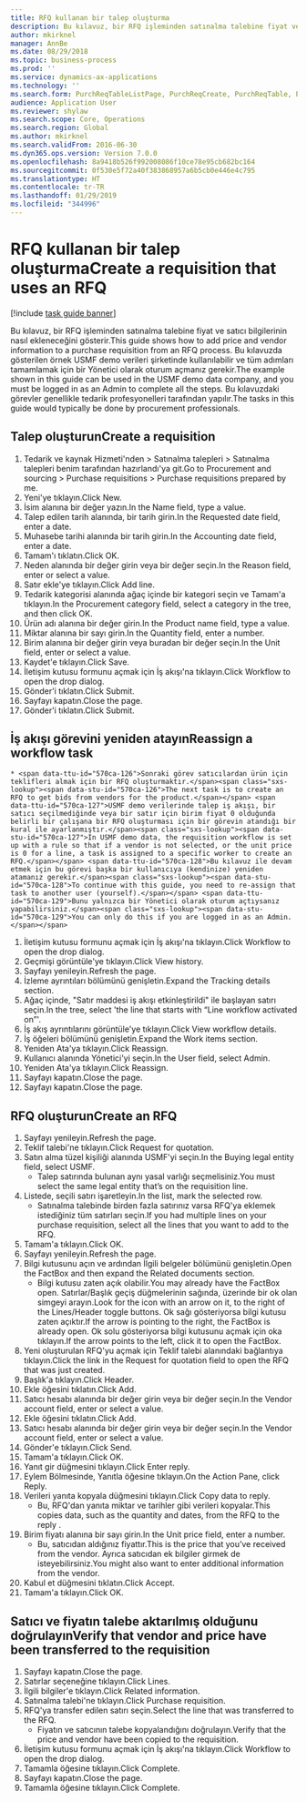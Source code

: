 ```yaml
---
title: RFQ kullanan bir talep oluşturma
description: Bu kılavuz, bir RFQ işleminden satınalma talebine fiyat ve satıcı bilgilerinin nasıl ekleneceğini gösterir.
author: mkirknel
manager: AnnBe
ms.date: 08/29/2018
ms.topic: business-process
ms.prod: ''
ms.service: dynamics-ax-applications
ms.technology: ''
ms.search.form: PurchReqTableListPage, PurchReqCreate, PurchReqTable, PurchReqLineRelatedDocuments, EcoResCategorySingleLookup, PurchReqWorkflowDropDialog, WorkflowSubmitDialog, WorkflowStatus, WorkflowWorkItemActionDialog, WorkflowUserListLookup, PurchReqCopyRFQ, SysDataAreaSelectLookup, PurchRFQCaseTable, PurchRFQEditLines, PurchRFQReplyTable, UnitOfMeasureLookup
audience: Application User
ms.reviewer: shylaw
ms.search.scope: Core, Operations
ms.search.region: Global
ms.author: mkirknel
ms.search.validFrom: 2016-06-30
ms.dyn365.ops.version: Version 7.0.0
ms.openlocfilehash: 8a9418b526f992008086f10ce78e95cb682bc164
ms.sourcegitcommit: 0f530e5f72a40f383868957a6b5cb0e446e4c795
ms.translationtype: HT
ms.contentlocale: tr-TR
ms.lasthandoff: 01/29/2019
ms.locfileid: "344996"
---
```

# <a name="create-a-requisition-that-uses-an-rfq"></a><span data-ttu-id="570ca-103">RFQ kullanan bir talep oluşturma</span><span class="sxs-lookup"><span data-stu-id="570ca-103">Create a requisition that uses an RFQ</span></span>

[!include [task guide banner](../../includes/task-guide-banner.md)]

<span data-ttu-id="570ca-104">Bu kılavuz, bir RFQ işleminden satınalma talebine fiyat ve satıcı bilgilerinin nasıl ekleneceğini gösterir.</span><span class="sxs-lookup"><span data-stu-id="570ca-104">This guide shows how to add price and vendor information to a purchase requisition from an RFQ process.</span></span> <span data-ttu-id="570ca-105">Bu kılavuzda gösterilen örnek USMF demo verileri şirketinde kullanılabilir ve tüm adımları tamamlamak için bir Yönetici olarak oturum açmanız gerekir.</span><span class="sxs-lookup"><span data-stu-id="570ca-105">The example shown in this guide can be used in the USMF demo data company, and you must be logged in as an Admin to complete all the steps.</span></span> <span data-ttu-id="570ca-106">Bu kılavuzdaki görevler genellikle tedarik profesyonelleri tarafından yapılır.</span><span class="sxs-lookup"><span data-stu-id="570ca-106">The tasks in this guide would typically be done by procurement professionals.</span></span>


## <a name="create-a-requisition"></a><span data-ttu-id="570ca-107">Talep oluşturun</span><span class="sxs-lookup"><span data-stu-id="570ca-107">Create a requisition</span></span>
1. <span data-ttu-id="570ca-108">Tedarik ve kaynak Hizmeti'nden > Satınalma talepleri > Satınalma talepleri benim tarafından hazırlandı'ya git.</span><span class="sxs-lookup"><span data-stu-id="570ca-108">Go to Procurement and sourcing > Purchase requisitions > Purchase requisitions prepared by me.</span></span>
2. <span data-ttu-id="570ca-109">Yeni'ye tıklayın.</span><span class="sxs-lookup"><span data-stu-id="570ca-109">Click New.</span></span>
3. <span data-ttu-id="570ca-110">İsim alanına bir değer yazın.</span><span class="sxs-lookup"><span data-stu-id="570ca-110">In the Name field, type a value.</span></span>
4. <span data-ttu-id="570ca-111">Talep edilen tarih alanında, bir tarih girin.</span><span class="sxs-lookup"><span data-stu-id="570ca-111">In the Requested date field, enter a date.</span></span>
5. <span data-ttu-id="570ca-112">Muhasebe tarihi alanında bir tarih girin.</span><span class="sxs-lookup"><span data-stu-id="570ca-112">In the Accounting date field, enter a date.</span></span>
6. <span data-ttu-id="570ca-113">Tamam'ı tıklatın.</span><span class="sxs-lookup"><span data-stu-id="570ca-113">Click OK.</span></span>
7. <span data-ttu-id="570ca-114">Neden alanında bir değer girin veya bir değer seçin.</span><span class="sxs-lookup"><span data-stu-id="570ca-114">In the Reason field, enter or select a value.</span></span>
8. <span data-ttu-id="570ca-115">Satır ekle'ye tıklayın.</span><span class="sxs-lookup"><span data-stu-id="570ca-115">Click Add line.</span></span>
9. <span data-ttu-id="570ca-116">Tedarik kategorisi alanında ağaç içinde bir kategori seçin ve Tamam'a tıklayın.</span><span class="sxs-lookup"><span data-stu-id="570ca-116">In the Procurement category field, select a category in the tree, and then click OK.</span></span>
10. <span data-ttu-id="570ca-117">Ürün adı alanına bir değer girin.</span><span class="sxs-lookup"><span data-stu-id="570ca-117">In the Product name field, type a value.</span></span>
11. <span data-ttu-id="570ca-118">Miktar alanına bir sayı girin.</span><span class="sxs-lookup"><span data-stu-id="570ca-118">In the Quantity field, enter a number.</span></span>
12. <span data-ttu-id="570ca-119">Birim alanına bir değer girin veya buradan bir değer seçin.</span><span class="sxs-lookup"><span data-stu-id="570ca-119">In the Unit field, enter or select a value.</span></span>
13. <span data-ttu-id="570ca-120">Kaydet'e tıklayın.</span><span class="sxs-lookup"><span data-stu-id="570ca-120">Click Save.</span></span>
14. <span data-ttu-id="570ca-121">İletişim kutusu formunu açmak için İş akışı'na tıklayın.</span><span class="sxs-lookup"><span data-stu-id="570ca-121">Click Workflow to open the drop dialog.</span></span>
15. <span data-ttu-id="570ca-122">Gönder'i tıklatın.</span><span class="sxs-lookup"><span data-stu-id="570ca-122">Click Submit.</span></span>
16. <span data-ttu-id="570ca-123">Sayfayı kapatın.</span><span class="sxs-lookup"><span data-stu-id="570ca-123">Close the page.</span></span>
17. <span data-ttu-id="570ca-124">Gönder'i tıklatın.</span><span class="sxs-lookup"><span data-stu-id="570ca-124">Click Submit.</span></span>

## <a name="reassign-a-workflow-task"></a><span data-ttu-id="570ca-125">İş akışı görevini yeniden atayın</span><span class="sxs-lookup"><span data-stu-id="570ca-125">Reassign a workflow task</span></span>
    * <span data-ttu-id="570ca-126">Sonraki görev satıcılardan ürün için teklifleri almak için bir RFQ oluşturmaktır.</span><span class="sxs-lookup"><span data-stu-id="570ca-126">The next task is to create an RFQ to get bids from vendors for the product.</span></span> <span data-ttu-id="570ca-127">USMF demo verilerinde talep iş akışı, bir satıcı seçilmediğinde veya bir satır için birim fiyat 0 olduğunda belirli bir çalışana bir RFQ oluşturması için bir görevin atandığı bir kural ile ayarlanmıştır.</span><span class="sxs-lookup"><span data-stu-id="570ca-127">In USMF demo data, the requisition workflow is set up with a rule so that if a vendor is not selected, or the unit price is 0 for a line, a task is assigned to a specific worker to create an RFQ.</span></span> <span data-ttu-id="570ca-128">Bu kılavuz ile devam etmek için bu görevi başka bir kullanıcıya (kendinize) yeniden atamanız gerekir.</span><span class="sxs-lookup"><span data-stu-id="570ca-128">To continue with this guide, you need to re-assign that task to another user (yourself).</span></span> <span data-ttu-id="570ca-129">Bunu yalnızca bir Yönetici olarak oturum açtıysanız yapabilirsiniz.</span><span class="sxs-lookup"><span data-stu-id="570ca-129">You can only do this if you are logged in as an Admin.</span></span>  
1. <span data-ttu-id="570ca-130">İletişim kutusu formunu açmak için İş akışı'na tıklayın.</span><span class="sxs-lookup"><span data-stu-id="570ca-130">Click Workflow to open the drop dialog.</span></span>
2. <span data-ttu-id="570ca-131">Geçmişi görüntüle'ye tıklayın.</span><span class="sxs-lookup"><span data-stu-id="570ca-131">Click View history.</span></span>
3. <span data-ttu-id="570ca-132">Sayfayı yenileyin.</span><span class="sxs-lookup"><span data-stu-id="570ca-132">Refresh the page.</span></span>
4. <span data-ttu-id="570ca-133">İzleme ayrıntıları bölümünü genişletin.</span><span class="sxs-lookup"><span data-stu-id="570ca-133">Expand the Tracking details section.</span></span>
5. <span data-ttu-id="570ca-134">Ağaç içinde, "Satır maddesi iş akışı etkinleştirildi" ile başlayan satırı seçin.</span><span class="sxs-lookup"><span data-stu-id="570ca-134">In the tree, select 'the line that starts with “Line workflow activated on”'.</span></span>
6. <span data-ttu-id="570ca-135">İş akış ayrıntılarını görüntüle'ye tıklayın.</span><span class="sxs-lookup"><span data-stu-id="570ca-135">Click View workflow details.</span></span>
7. <span data-ttu-id="570ca-136">İş öğeleri bölümünü genişletin.</span><span class="sxs-lookup"><span data-stu-id="570ca-136">Expand the Work items section.</span></span>
8. <span data-ttu-id="570ca-137">Yeniden Ata'ya tıklayın.</span><span class="sxs-lookup"><span data-stu-id="570ca-137">Click Reassign.</span></span>
9. <span data-ttu-id="570ca-138">Kullanıcı alanında Yönetici'yi seçin.</span><span class="sxs-lookup"><span data-stu-id="570ca-138">In the User field, select Admin.</span></span>
10. <span data-ttu-id="570ca-139">Yeniden Ata'ya tıklayın.</span><span class="sxs-lookup"><span data-stu-id="570ca-139">Click Reassign.</span></span>
11. <span data-ttu-id="570ca-140">Sayfayı kapatın.</span><span class="sxs-lookup"><span data-stu-id="570ca-140">Close the page.</span></span>
12. <span data-ttu-id="570ca-141">Sayfayı kapatın.</span><span class="sxs-lookup"><span data-stu-id="570ca-141">Close the page.</span></span>

## <a name="create-an-rfq"></a><span data-ttu-id="570ca-142">RFQ oluşturun</span><span class="sxs-lookup"><span data-stu-id="570ca-142">Create an RFQ</span></span>
1. <span data-ttu-id="570ca-143">Sayfayı yenileyin.</span><span class="sxs-lookup"><span data-stu-id="570ca-143">Refresh the page.</span></span>
2. <span data-ttu-id="570ca-144">Teklif talebi'ne tıklayın.</span><span class="sxs-lookup"><span data-stu-id="570ca-144">Click Request for quotation.</span></span>
3. <span data-ttu-id="570ca-145">Satın alma tüzel kişiliği alanında USMF'yi seçin.</span><span class="sxs-lookup"><span data-stu-id="570ca-145">In the Buying legal entity field, select USMF.</span></span>
    * <span data-ttu-id="570ca-146">Talep satırında bulunan aynı yasal varlığı seçmelisiniz.</span><span class="sxs-lookup"><span data-stu-id="570ca-146">You must select the same legal entity that’s on the requisition line.</span></span>  
4. <span data-ttu-id="570ca-147">Listede, seçili satırı işaretleyin.</span><span class="sxs-lookup"><span data-stu-id="570ca-147">In the list, mark the selected row.</span></span>
    * <span data-ttu-id="570ca-148">Satınalma talebinde birden fazla satırınız varsa RFQ'ya eklemek istediğiniz tüm satırları seçin.</span><span class="sxs-lookup"><span data-stu-id="570ca-148">If you had multiple lines on your purchase requisition, select all the lines that you want to add to the RFQ.</span></span>  
5. <span data-ttu-id="570ca-149">Tamam'a tıklayın.</span><span class="sxs-lookup"><span data-stu-id="570ca-149">Click OK.</span></span>
6. <span data-ttu-id="570ca-150">Sayfayı yenileyin.</span><span class="sxs-lookup"><span data-stu-id="570ca-150">Refresh the page.</span></span>
7. <span data-ttu-id="570ca-151">Bilgi kutusunu açın ve ardından İlgili belgeler bölümünü genişletin.</span><span class="sxs-lookup"><span data-stu-id="570ca-151">Open the FactBox and then expand the Related documents section.</span></span>
    * <span data-ttu-id="570ca-152">Bilgi kutusu zaten açık olabilir.</span><span class="sxs-lookup"><span data-stu-id="570ca-152">You may already have the FactBox open.</span></span> <span data-ttu-id="570ca-153">Satırlar/Başlık geçiş düğmelerinin sağında, üzerinde bir ok olan simgeyi arayın.</span><span class="sxs-lookup"><span data-stu-id="570ca-153">Look for the icon with an arrow on it, to the right of the Lines/Header toggle buttons.</span></span> <span data-ttu-id="570ca-154">Ok sağı gösteriyorsa bilgi kutusu zaten açıktır.</span><span class="sxs-lookup"><span data-stu-id="570ca-154">If the arrow is pointing to the right, the FactBox is already open.</span></span> <span data-ttu-id="570ca-155">Ok solu gösteriyorsa bilgi kutusunu açmak için oka tıklayın.</span><span class="sxs-lookup"><span data-stu-id="570ca-155">If the arrow points to the left, click it to open the FactBox.</span></span>  
8. <span data-ttu-id="570ca-156">Yeni oluşturulan RFQ'yu açmak için Teklif talebi alanındaki bağlantıya tıklayın.</span><span class="sxs-lookup"><span data-stu-id="570ca-156">Click the link in the Request for quotation field to open the RFQ that was just created.</span></span>
9. <span data-ttu-id="570ca-157">Başlık'a tıklayın.</span><span class="sxs-lookup"><span data-stu-id="570ca-157">Click Header.</span></span>
10. <span data-ttu-id="570ca-158">Ekle öğesini tıklatın.</span><span class="sxs-lookup"><span data-stu-id="570ca-158">Click Add.</span></span>
11. <span data-ttu-id="570ca-159">Satıcı hesabı alanında bir değer girin veya bir değer seçin.</span><span class="sxs-lookup"><span data-stu-id="570ca-159">In the Vendor account field, enter or select a value.</span></span>
12. <span data-ttu-id="570ca-160">Ekle öğesini tıklatın.</span><span class="sxs-lookup"><span data-stu-id="570ca-160">Click Add.</span></span>
13. <span data-ttu-id="570ca-161">Satıcı hesabı alanında bir değer girin veya bir değer seçin.</span><span class="sxs-lookup"><span data-stu-id="570ca-161">In the Vendor account field, enter or select a value.</span></span>
14. <span data-ttu-id="570ca-162">Gönder'e tıklayın.</span><span class="sxs-lookup"><span data-stu-id="570ca-162">Click Send.</span></span>
15. <span data-ttu-id="570ca-163">Tamam'a tıklayın.</span><span class="sxs-lookup"><span data-stu-id="570ca-163">Click OK.</span></span>
16. <span data-ttu-id="570ca-164">Yanıt gir düğmesini tıklayın.</span><span class="sxs-lookup"><span data-stu-id="570ca-164">Click Enter reply.</span></span>
17. <span data-ttu-id="570ca-165">Eylem Bölmesinde, Yanıtla öğesine tıklayın.</span><span class="sxs-lookup"><span data-stu-id="570ca-165">On the Action Pane, click Reply.</span></span>
18. <span data-ttu-id="570ca-166">Verileri yanıta kopyala düğmesini tıklayın.</span><span class="sxs-lookup"><span data-stu-id="570ca-166">Click Copy data to reply.</span></span>
    * <span data-ttu-id="570ca-167">Bu, RFQ'dan yanıta miktar ve tarihler gibi verileri kopyalar.</span><span class="sxs-lookup"><span data-stu-id="570ca-167">This copies data, such as the quantity and dates, from the RFQ to the reply .</span></span>  
19. <span data-ttu-id="570ca-168">Birim fiyatı alanına bir sayı girin.</span><span class="sxs-lookup"><span data-stu-id="570ca-168">In the Unit price field, enter a number.</span></span>
    * <span data-ttu-id="570ca-169">Bu, satıcıdan aldığınız fiyattır.</span><span class="sxs-lookup"><span data-stu-id="570ca-169">This is the price that you’ve received from the vendor.</span></span> <span data-ttu-id="570ca-170">Ayrıca satıcıdan ek bilgiler girmek de isteyebilirsiniz.</span><span class="sxs-lookup"><span data-stu-id="570ca-170">You might also want to enter additional information from the vendor.</span></span>  
20. <span data-ttu-id="570ca-171">Kabul et düğmesini tıklatın.</span><span class="sxs-lookup"><span data-stu-id="570ca-171">Click Accept.</span></span>
21. <span data-ttu-id="570ca-172">Tamam'a tıklayın.</span><span class="sxs-lookup"><span data-stu-id="570ca-172">Click OK.</span></span>

## <a name="verify-that-vendor-and-price-have-been-transferred-to-the-requisition"></a><span data-ttu-id="570ca-173">Satıcı ve fiyatın talebe aktarılmış olduğunu doğrulayın</span><span class="sxs-lookup"><span data-stu-id="570ca-173">Verify that vendor and price have been transferred to the requisition</span></span>
1. <span data-ttu-id="570ca-174">Sayfayı kapatın.</span><span class="sxs-lookup"><span data-stu-id="570ca-174">Close the page.</span></span>
2. <span data-ttu-id="570ca-175">Satırlar seçeneğine tıklayın.</span><span class="sxs-lookup"><span data-stu-id="570ca-175">Click Lines.</span></span>
3. <span data-ttu-id="570ca-176">İlgili bilgiler'e tıklayın.</span><span class="sxs-lookup"><span data-stu-id="570ca-176">Click Related information.</span></span>
4. <span data-ttu-id="570ca-177">Satınalma talebi'ne tıklayın.</span><span class="sxs-lookup"><span data-stu-id="570ca-177">Click Purchase requisition.</span></span>
5. <span data-ttu-id="570ca-178">RFQ'ya transfer edilen satırı seçin.</span><span class="sxs-lookup"><span data-stu-id="570ca-178">Select the line that was transferred to the RFQ.</span></span>
    * <span data-ttu-id="570ca-179">Fiyatın ve satıcının talebe kopyalandığını doğrulayın.</span><span class="sxs-lookup"><span data-stu-id="570ca-179">Verify that the price and vendor have been copied to the requisition.</span></span>  
6. <span data-ttu-id="570ca-180">İletişim kutusu formunu açmak için İş akışı'na tıklayın.</span><span class="sxs-lookup"><span data-stu-id="570ca-180">Click Workflow to open the drop dialog.</span></span>
7. <span data-ttu-id="570ca-181">Tamamla öğesine tıklayın.</span><span class="sxs-lookup"><span data-stu-id="570ca-181">Click Complete.</span></span>
8. <span data-ttu-id="570ca-182">Sayfayı kapatın.</span><span class="sxs-lookup"><span data-stu-id="570ca-182">Close the page.</span></span>
9. <span data-ttu-id="570ca-183">Tamamla öğesine tıklayın.</span><span class="sxs-lookup"><span data-stu-id="570ca-183">Click Complete.</span></span>


